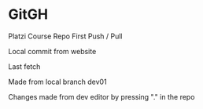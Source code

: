 # GitGH

Platzi Course Repo First Push / Pull

Local commit from website

Last fetch

Made from local branch dev01

Changes made from dev editor by pressing "." in the repo